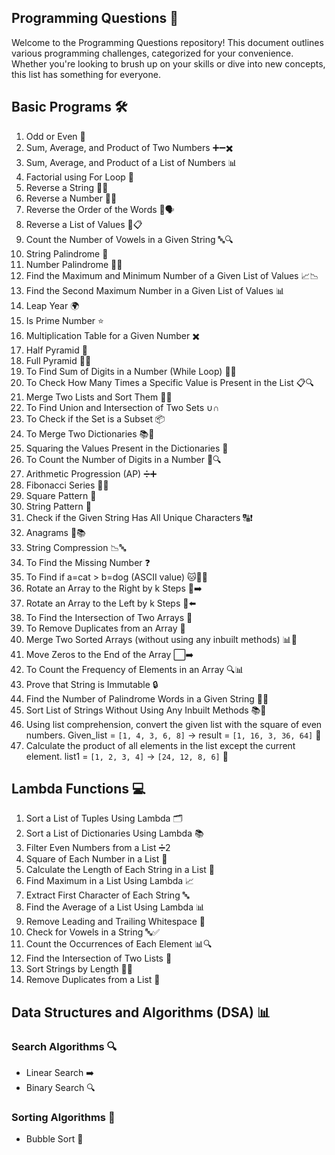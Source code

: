 
## Programming Questions 🌟
Welcome to the Programming Questions repository! This document outlines various programming challenges, categorized for your convenience. Whether you're looking to brush up on your skills or dive into new concepts, this list has something for everyone.

## Basic Programs 🛠️
1. Odd or Even 🔢
2. Sum, Average, and Product of Two Numbers ➕➖✖️
3. Sum, Average, and Product of a List of Numbers 📊
4. Factorial using For Loop 🔄
5. Reverse a String 🔄🔤
6. Reverse a Number 🔄🔢
7. Reverse the Order of the Words 🔄🗣️
8. Reverse a List of Values 🔄📋
9. Count the Number of Vowels in a Given String 🔤🔍
10. String Palindrome 🔁
11. Number Palindrome 🔁🔢
12. Find the Maximum and Minimum Number of a Given List of Values 📈📉
13. Find the Second Maximum Number in a Given List of Values 📊
14. Leap Year 🌍
15. Is Prime Number ⭐
16. Multiplication Table for a Given Number ✖️
17. Half Pyramid 🔺
18. Full Pyramid 🔺🔺
19. To Find Sum of Digits in a Number (While Loop) 🔄🔢
20. To Check How Many Times a Specific Value is Present in the List 📋🔍
21. Merge Two Lists and Sort Them 📃🔗
22. To Find Union and Intersection of Two Sets ∪∩
23. To Check if the Set is a Subset 📦
24. To Merge Two Dictionaries 📚🔗
25. Squaring the Values Present in the Dictionaries 🔲
26. To Count the Number of Digits in a Number 🔢🔍
27. Arithmetic Progression (AP) ➗➕
28. Fibonacci Series 🔢🌌
29. Square Pattern 🔲
30. String Pattern 🧶
31. Check if the Given String Has All Unique Characters 🔠❗
32. Anagrams 🔄📚
33. String Compression 📉🔤
34. To Find the Missing Number ❓
35. To Find if a=cat > b=dog (ASCII value) 🐱🔢🐶
36. Rotate an Array to the Right by k Steps 🔄➡️
37. Rotate an Array to the Left by k Steps 🔄⬅️
38. To Find the Intersection of Two Arrays 🔗
39. To Remove Duplicates from an Array 🚫
40. Merge Two Sorted Arrays (without using any inbuilt methods) 📊🔗
41. Move Zeros to the End of the Array ⬜➡️
42. To Count the Frequency of Elements in an Array 🔍📊
43. Prove that String is Immutable 🔒
44. Find the Number of Palindrome Words in a Given String 🔁📝
45. Sort List of Strings Without Using Any Inbuilt Methods 📚🔄
46. Using list comprehension, convert the given list with the square of even numbers.  Given_list = `[1, 4, 3, 6, 8]` → result = `[1, 16, 3, 36, 64]` 🥳
47. Calculate the product of all elements in the list except the current element.  list1 = `[1, 2, 3, 4]` → `[24, 12, 8, 6]` 🚀



## Lambda Functions 💻
1. Sort a List of Tuples Using Lambda 🗂️
2. Sort a List of Dictionaries Using Lambda 📚
3. Filter Even Numbers from a List ➗2
4. Square of Each Number in a List 🔲
5. Calculate the Length of Each String in a List 📏
6. Find Maximum in a List Using Lambda 📈
7. Extract First Character of Each String 🔤
8. Find the Average of a List Using Lambda 📊
9. Remove Leading and Trailing Whitespace 🧹
10. Check for Vowels in a String 🔤✅
11. Count the Occurrences of Each Element 📊🔍
12. Find the Intersection of Two Lists 🔗
13. Sort Strings by Length 📏🔄
14. Remove Duplicates from a List 🚫


## Data Structures and Algorithms (DSA) 📊

### Search Algorithms 🔍
- Linear Search ➡️
- Binary Search 🔍

### Sorting Algorithms 🔄
- Bubble Sort 🛁
